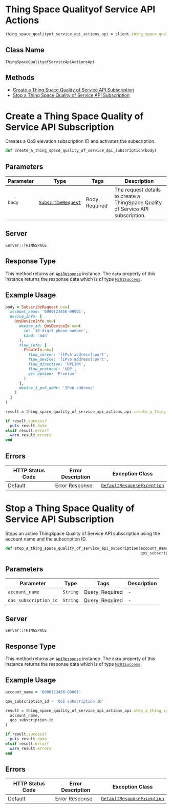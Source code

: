 # Thing Space Qualityof Service API Actions

```ruby
thing_space_qualityof_service_api_actions_api = client.thing_space_qualityof_service_api_actions
```

## Class Name

`ThingSpaceQualityofServiceApiActionsApi`

## Methods

* [Create a Thing Space Quality of Service API Subscription](../../doc/controllers/thing-space-qualityof-service-api-actions.md#create-a-thing-space-quality-of-service-api-subscription)
* [Stop a Thing Space Quality of Service API Subscription](../../doc/controllers/thing-space-qualityof-service-api-actions.md#stop-a-thing-space-quality-of-service-api-subscription)


# Create a Thing Space Quality of Service API Subscription

Creates a QoS elevation subscription ID and activates the subscription.

```ruby
def create_a_thing_space_quality_of_service_api_subscription(body)
```

## Parameters

| Parameter | Type | Tags | Description |
|  --- | --- | --- | --- |
| `body` | [`SubscribeRequest`](../../doc/models/subscribe-request.md) | Body, Required | The request details to create a ThingSpace Quality of Service API subscription. |

## Server

`Server::THINGSPACE`

## Response Type

This method returns an [`ApiResponse`](../../doc/api-response.md) instance. The `data` property of this instance returns the response data which is of type [`M201Success`](../../doc/models/m201-success.md).

## Example Usage

```ruby
body = SubscribeRequest.new(
  account_name: '0000123456-00001',
  device_info: [
    QosDeviceInfo.new(
      device_id: QosDeviceId.new(
        id: '10-digit phone number',
        kind: 'mdn'
      ),
      flow_info: [
        FlowInfo.new(
          flow_server: '[IPv6 address]:port',
          flow_device: '[IPv6 address]:port',
          flow_direction: 'UPLINK',
          flow_protocol: 'UDP',
          qci_option: 'Premium'
        )
      ],
      device_i_pv6_addr: 'IPv6 address'
    )
  ]
)

result = thing_space_quality_of_service_api_actions_api.create_a_thing_space_quality_of_service_api_subscription(body)

if result.success?
  puts result.data
elsif result.error?
  warn result.errors
end
```

## Errors

| HTTP Status Code | Error Description | Exception Class |
|  --- | --- | --- |
| Default | Error Response | [`DefaultResponseException`](../../doc/models/default-response-exception.md) |


# Stop a Thing Space Quality of Service API Subscription

Stops an active ThingSpace Quality of Service API subscription using the account name and the subscription ID.

```ruby
def stop_a_thing_space_quality_of_service_api_subscription(account_name,
                                                           qos_subscription_id)
```

## Parameters

| Parameter | Type | Tags | Description |
|  --- | --- | --- | --- |
| `account_name` | `String` | Query, Required | - |
| `qos_subscription_id` | `String` | Query, Required | - |

## Server

`Server::THINGSPACE`

## Response Type

This method returns an [`ApiResponse`](../../doc/api-response.md) instance. The `data` property of this instance returns the response data which is of type [`M201Success`](../../doc/models/m201-success.md).

## Example Usage

```ruby
account_name = '0000123456-00001'

qos_subscription_id = 'QoS subscription ID'

result = thing_space_quality_of_service_api_actions_api.stop_a_thing_space_quality_of_service_api_subscription(
  account_name,
  qos_subscription_id
)

if result.success?
  puts result.data
elsif result.error?
  warn result.errors
end
```

## Errors

| HTTP Status Code | Error Description | Exception Class |
|  --- | --- | --- |
| Default | Error Response | [`DefaultResponseException`](../../doc/models/default-response-exception.md) |

